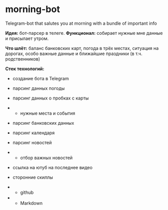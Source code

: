 # morning-bot
Telegram-bot that salutes you at morning with a bundle of important info

**Идея:** бот-парсер в телеге.
**Функционал:** собирает нужные мне данные и присылает утром.

**Что шлёт:** баланс банковских карт, погода в трёх местах, ситуация на дорогах, особо важные данные и ближайшие праздники (в т.ч. родственников)

**Стек технологий:**

+ создание бота в Telegram
+ парсинг данных погоды
+ парсинг данных о пробках с карты
+ + нужные места и события 
+ парсинг банковских данных
+ парсинг календаря
+ парсинг новостей
+ + отбор важных новостей
+ ссылка на ютуб на последнее видео

+ сторонние скиллы
+ + github
+ + Markdown